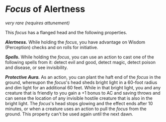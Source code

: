 # *Focus* of Alertness
*very rare (requires attunement)*

This *focus* has a flanged head and the following properties.

***Alertness.*** While holding the *focus*, you have advantage on Wisdom (Perception) checks and on rolls for initiative.

***Spells.*** While holding the *focus*, you can use an action to cast one of the following spells from it: detect evil and good, detect magic, detect poison and disease, or see invisibility.

***Protective Aura.*** As an action, you can plant the haft end of the *focus* in the ground, whereupon the *focus*'s head sheds bright light in a 60-foot radius and dim light for an additional 60 feet. While in that bright light, you and any creature that is friendly to you gain a +1 bonus to AC and saving throws and can sense the location of any invisible hostile creature that is also in the bright light. The *focus*'s head stops glowing and the effect ends after 10 minutes, or when a creature uses an action to pull the *focus* from the ground. This property can't be used again until the next dawn.

